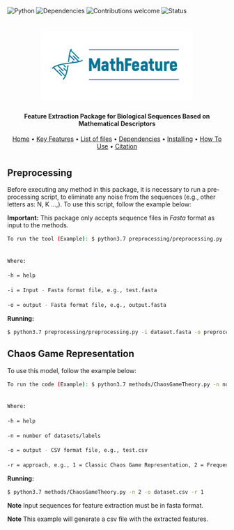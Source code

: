 ![Python](https://img.shields.io/badge/python-v3.7-blue)
![Dependencies](https://img.shields.io/badge/dependencies-up%20to%20date-brightgreen.svg)
![Contributions welcome](https://img.shields.io/badge/contributions-welcome-orange.svg)
![Status](https://img.shields.io/badge/status-up-brightgreen)

<h1 align="center">
  <img src="img/MathFeature.png" alt="MathFeature" width="350">
</h1>

<h4 align="center">Feature Extraction Package for Biological Sequences Based on Mathematical Descriptors</h4>
	
<p align="center">
  <a href="https://bonidia.github.io/MathFeature/">Home</a> •
  <a href="#authors">Key Features</a> •
  <a href="#list-of-files">List of files</a> •
  <a href="#dependencies">Dependencies</a> •
  <a href="#installing-dependencies-and-package">Installing</a> •
  <a href="#how-to-use">How To Use</a> •
  <a href="#citation">Citation</a> 
</p>

<h1 align="center"></h1>

## Preprocessing

Before executing any method in this package, it is necessary to run a pre-processing script, to eliminate any noise from the sequences (e.g., other letters as: N, K ...,). To use this script, follow the example below:

**Important:** This package only accepts sequence files in *Fasta* format as input to the methods.

```sh
To run the tool (Example): $ python3.7 preprocessing/preprocessing.py -i input -o output


Where:

-h = help

-i = Input - Fasta format file, e.g., test.fasta

-o = output - Fasta format file, e.g., output.fasta
```

**Running:**

```sh
$ python3.7 preprocessing/preprocessing.py -i dataset.fasta -o preprocessing.fasta 
```


## Chaos Game Representation

To use this model, follow the example below:

```sh
To run the code (Example): $ python3.7 methods/ChaosGameTheory.py -n number of datasets/labels -o output -r approach


Where:

-h = help

-n = number of datasets/labels

-o = output - CSV format file, e.g., test.csv

-r = approach, e.g., 1 = Classic Chaos Game Representation, 2 = Frequency Chaos Game Representation, 3 = Chaos Game Signal with Classic Representation, 4 = Chaos Game Signal with Frequency.
```

**Running:**

```sh
$ python3.7 methods/ChaosGameTheory.py -n 2 -o dataset.csv -r 1
```

**Note** Input sequences for feature extraction must be in fasta format.

**Note** This example will generate a csv file with the extracted features.
